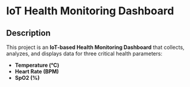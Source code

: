 # IoT Health Monitoring Dashboard

## Description
This project is an **IoT-based Health Monitoring Dashboard** that collects, analyzes, and displays data for three critical health parameters:
- **Temperature (°C)**
- **Heart Rate (BPM)**
- **SpO2 (%)**

